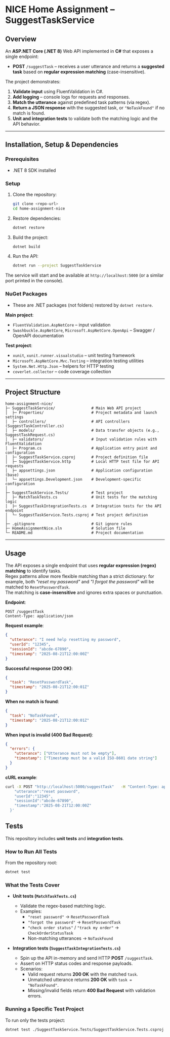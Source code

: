# NICE Home Assignment – SuggestTaskService

## Overview
An **ASP.NET Core (.NET 8)** Web API implemented in **C#** that exposes a single endpoint:  
- **POST** `/suggestTask` – receives a user utterance and returns a **suggested task** based on **regular expression matching** (case-insensitive).  

The project demonstrates:  
1. **Validate input** using FluentValidation in C#.  
2. **Add logging** – console logs for requests and responses.  
3. **Match the utterance** against predefined task patterns (via regex).  
4. **Return a JSON response** with the suggested task, or `"NoTaskFound"` if no match is found.  
5. **Unit and integration tests** to validate both the matching logic and the API behavior.  

---

## Installation, Setup & Dependencies  

### Prerequisites  
- .NET 8 SDK installed  

### Setup  
1. Clone the repository:  
   ```bash
   git clone <repo-url>
   cd home-assignment-nice
   ```  

2. Restore dependencies:  
   ```bash
   dotnet restore
   ```  

3. Build the project:  
   ```bash
   dotnet build
   ```  

4. Run the API:  
   ```bash
   dotnet run --project SuggestTaskService
   ```  

The service will start and be available at `http://localhost:5000` (or a similar port printed in the console).  

### NuGet Packages  
- These are .NET packages (not folders) restored by `dotnet restore`.

**Main project**:  
- `FluentValidation.AspNetCore` – input validation  
- `Swashbuckle.AspNetCore`, `Microsoft.AspNetCore.OpenApi` – Swagger / OpenAPI documentation  

**Test project**:  
- `xunit`, `xunit.runner.visualstudio` – unit testing framework  
- `Microsoft.AspNetCore.Mvc.Testing` – integration testing utilities  
- `System.Net.Http.Json` – helpers for HTTP testing  
- `coverlet.collector` – code coverage collection  

---

## Project Structure

```
home-assignment-nice/
├─ SuggestTaskService/                # Main Web API project
│  ├─ Properties/                     # Project metadata and launch settings
│  ├─ controllers/                    # API controllers (SuggestTaskController.cs)
│  ├─ models/                         # Data transfer objects (e.g., SuggestTaskRequest.cs)
│  ├─ validators/                     # Input validation rules with FluentValidation
│  ├─ Program.cs                      # Application entry point and configuration
│  ├─ SuggestTaskService.csproj       # Project definition file
│  ├─ SuggestTaskService.http         # Local HTTP test file for API requests
│  ├─ appsettings.json                # Application configuration (base)
│  └─ appsettings.Development.json    # Development-specific configuration
│
├─ SuggestTaskService.Tests/          # Test project
│  ├─ MatchTaskTests.cs               # Unit tests for the matching logic
│  ├─ SuggestTaskIntegrationTests.cs  # Integration tests for the API endpoint
│  └─ SuggestTaskService.Tests.csproj # Test project definition
│
├─ .gitignore                         # Git ignore rules
├─ HomeAssignmentNice.sln             # Solution file
└─ README.md                          # Project documentation
```

---


## Usage  

The API exposes a single endpoint that uses **regular expression (regex) matching** to identify tasks.  
Regex patterns allow more flexible matching than a strict dictionary: for example, both *"reset my password"* and *"I forgot the password"* will be matched to `ResetPasswordTask`.  
The matching is **case-insensitive** and ignores extra spaces or punctuation.  

**Endpoint**:  
```
POST /suggestTask
Content-Type: application/json
```

**Request example**:  
```json
{
  "utterance": "I need help resetting my password",
  "userId": "12345",
  "sessionId": "abcde-67890",
  "timestamp": "2025-08-21T12:00:00Z"
}
```

**Successful response (200 OK)**:  
```json
{
  "task": "ResetPasswordTask",
  "timestamp": "2025-08-21T12:00:01Z"
}
```

**When no match is found**:  
```json
{
  "task": "NoTaskFound",
  "timestamp": "2025-08-21T12:00:01Z"
}
```

**When input is invalid (400 Bad Request)**:  
```json
{
  "errors": {
    "utterance": ["Utterance must not be empty"],
    "timestamp": ["Timestamp must be a valid ISO-8601 date string"]
  }
}
```

**cURL example**:  
```bash
curl -X POST "http://localhost:5000/suggestTask"   -H "Content-Type: application/json"   -d '{
    "utterance":"reset password",
    "userId":"12345",
    "sessionId":"abcde-67890",
    "timestamp":"2025-08-21T12:00:00Z"
  }'
```


## Tests

This repository includes **unit tests** and **integration tests**.

### How to Run All Tests
From the repository root:
```bash
dotnet test
```

### What the Tests Cover
- **Unit tests (`MatchTaskTests.cs`)**
  - Validate the regex-based matching logic.
  - Examples:
    - `"reset password"` → `ResetPasswordTask`
    - `"forgot the password"` → `ResetPasswordTask`
    - `"check order status"` / `"track my order"` → `CheckOrderStatusTask`
    - Non-matching utterances → `NoTaskFound`

- **Integration tests (`SuggestTaskIntegrationTests.cs`)**
  - Spin up the API in-memory and send HTTP **POST** `/suggestTask`.
  - Assert on HTTP status codes and response payloads.
  - Scenarios:
    - Valid request returns **200 OK** with the matched `task`.
    - Unmatched utterance returns **200 OK** with `task = "NoTaskFound"`.
    - Missing/invalid fields return **400 Bad Request** with validation errors.

### Running a Specific Test Project
To run only the tests project:
```bash
dotnet test ./SuggestTaskService.Tests/SuggestTaskService.Tests.csproj
```
